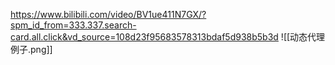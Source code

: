 https://www.bilibili.com/video/BV1ue411N7GX/?spm_id_from=333.337.search-card.all.click&vd_source=108d23f95683578313bdaf5d938b5b3d
![[动态代理例子.png]]
